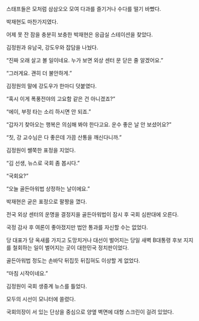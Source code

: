 스태프들은 모처럼 삼삼오오 모여 다과를 즐기거나 수다를 떨기 바빴다.

박재현도 마찬가지였다.

어제 못 잔 잠을 충분히 보충한 박재현은 응급실 스테이션을 찾았다.

김정원과 유남국, 강도우와 잡담을 나눴다.

“진짜 오래 살고 볼 일이네요. 누가 보면 외상 센터 문 닫은 줄 알겠어요.”

“그러게요. 괜히 더 불안하게.”

김정원의 말에 강도우가 한마디 덧붙였다.

“혹시 이게 폭풍전야의 고요함 같은 건 아니겠죠?”

“에이, 부정 타는 소리 하시면 안 되죠.”

“갑자기 찾아오는 행복은 의심해 봐야 한다고요. 운수 좋은 날 안 보셨어요?”

“칫, 강 교수님은 다 좋은데 가끔 산통을 깨신다니까.”

김정원이 쌜쭉한 표정을 지었다.

“김 선생, 뉴스로 국회 좀 봅시다.”

“국회요?”

“오늘 골든아워법 상정하는 날이에요.”

박재현은 굳은 표정으로 팔짱을 꼈다.

전국 외상 센터의 운명을 결정지을 골든아워법이 잠시 후 국회 심판대에 오른다.

국정 감사 후 여론이 좋아졌지만 법안 통과를 자신할 수는 없었다.

당 대표가 당 옥새를 가지고 도망치거나 대선이 벌어지는 당일 새벽 B대통령 후보 지지를 철회하는 일이 벌어지는 곳이 대한민국 정치판이었다.

골든아워법 정도는 손바닥 뒤집듯 뒤집혀도 이상할 게 없었다.

“마침 시작이네요.”

김정원이 국회 생중계 뉴스를 틀었다.

모두의 시선이 모니터에 쏠렸다.

국회의장이 서 있는 단상을 중심으로 양옆 벽면에 대형 스크린이 걸려 있었다.